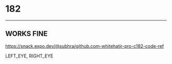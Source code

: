 # 182
-------------




WORKS FINE
--------------

https://snack.expo.dev/@subhra/github.com-whitehatjr-pro-c182-code-ref




 LEFT_EYE,
 RIGHT_EYE




